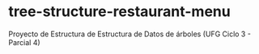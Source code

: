 # tree-structure-restaurant-menu
 Proyecto de Estructura de Estructura de Datos de árboles (UFG Ciclo 3 - Parcial 4)
